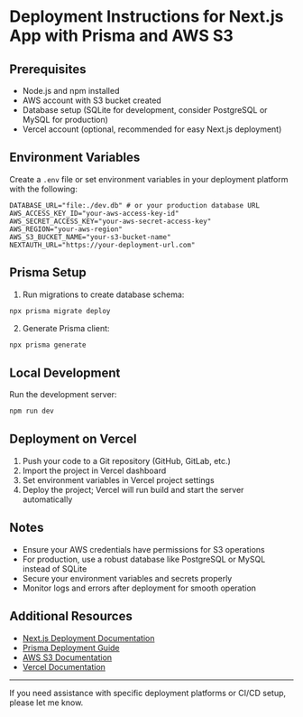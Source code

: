 # Deployment Instructions for Next.js App with Prisma and AWS S3

## Prerequisites

- Node.js and npm installed
- AWS account with S3 bucket created
- Database setup (SQLite for development, consider PostgreSQL or MySQL for production)
- Vercel account (optional, recommended for easy Next.js deployment)

## Environment Variables

Create a `.env` file or set environment variables in your deployment platform with the following:

```
DATABASE_URL="file:./dev.db" # or your production database URL
AWS_ACCESS_KEY_ID="your-aws-access-key-id"
AWS_SECRET_ACCESS_KEY="your-aws-secret-access-key"
AWS_REGION="your-aws-region"
AWS_S3_BUCKET_NAME="your-s3-bucket-name"
NEXTAUTH_URL="https://your-deployment-url.com"
```

## Prisma Setup

1. Run migrations to create database schema:

```bash
npx prisma migrate deploy
```

2. Generate Prisma client:

```bash
npx prisma generate
```

## Local Development

Run the development server:

```bash
npm run dev
```

## Deployment on Vercel

1. Push your code to a Git repository (GitHub, GitLab, etc.)
2. Import the project in Vercel dashboard
3. Set environment variables in Vercel project settings
4. Deploy the project; Vercel will run build and start the server automatically

## Notes

- Ensure your AWS credentials have permissions for S3 operations
- For production, use a robust database like PostgreSQL or MySQL instead of SQLite
- Secure your environment variables and secrets properly
- Monitor logs and errors after deployment for smooth operation

## Additional Resources

- [Next.js Deployment Documentation](https://nextjs.org/docs/deployment)
- [Prisma Deployment Guide](https://www.prisma.io/docs/guides/deployment)
- [AWS S3 Documentation](https://docs.aws.amazon.com/s3/index.html)
- [Vercel Documentation](https://vercel.com/docs)

---

If you need assistance with specific deployment platforms or CI/CD setup, please let me know.

